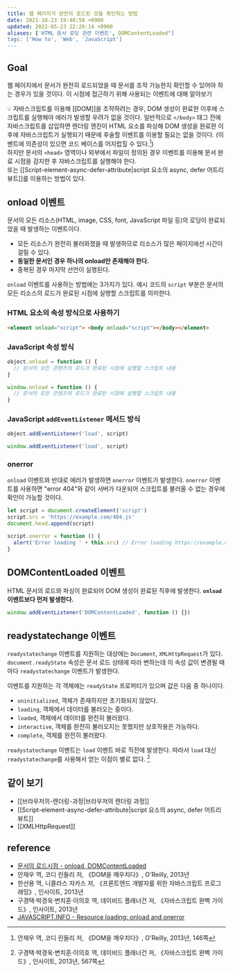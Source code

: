 ```yaml
---
title: 웹 페이지가 완전히 로드된 것을 확인하는 방법
date: 2021-10-23 19:48:58 +0900
updated: 2022-05-23 22:28:14 +0900
aliases: ['HTML 문서 로딩 관련 이벤트', DOMContentLoaded"]
tags: ['How to', 'Web', 'JavaScript']
---
```


## Goal

웹 페이지에서 문서가 완전히 로드되었을 때 문서를 조작 가능한지 확인할 수 있어야 하는 경우가 있을 것이다. 이 시점에 접근하기 위해 사용되는 이벤트에 대해 알아보기

💡 자바스크립트를 이용해 [[DOM]]을 조작하려는 경우, DOM 생성이 완료한 이후에 스크립트를 실행해야 에러가 발생할 우려가 없을 것이다. 일반적으로 `</body>` 태그 전에 자바스크립트를 삽입하면 렌더링 엔진이 HTML 요소를 파싱해 DOM 생성을 완료한 이후에 자바스크립트가 실행되기 때문에 후술할 이벤트를 이용할 필요는 없을 것이다. (이벤트에 의존성이 있으면 코드 베이스를 어지럽힐 수 있다.[^1])  
하지만 문서의 `<head>` 영역이나 외부에서 파일이 정의된 경우 이벤트를 이용해 문서 완료 시점을 감지한 후 자바스크립트를 실행해야 한다.  
또는 [[Script-element-async-defer-attribute|script 요소의 async, defer 어트리뷰트]]를 이용하는 방법이 있다.

## onload 이벤트

문서의 모든 리소스(HTML, image, CSS, font, JavaScript 파일 등)의 로딩이 완료되었을 때 발생하는 이벤트이다.

- 모든 리소스가 완전히 불러와졌을 때 발생하므로 리소스가 많은 페이지에선 시간이 걸릴 수 있다.
- **동일한 문서인 경우 하나의 onload만 존재해야 한다.**
- 중복된 경우 마지막 선언이 실행된다.

`onload` 이벤트를 사용하는 방법에는 3가지가 있다. 예시 코드의 `script` 부분은 문서의 모든 리소스의 로드가 완료된 시점에 실행할 스크립트를 의미한다.

### HTML 요소의 속성 방식으로 사용하기

```html
<element onload="script"> <body onload="script"></body></element>
```

### JavaScript 속성 방식

```javascript
object.onload = function () {
  // 문서의 모든 콘텐츠의 로드가 완료된 시점에 실행할 스크립트 내용
}

window.onload = function () {
  // 문서의 모든 콘텐츠의 로드가 완료된 시점에 실행할 스크립트 내용
}
```

### JavaScript `addEventListener` 메서드 방식

```javascript
object.addEventListener('load', script)

window.addEventListener('load', script)
```

### onerror

`onload` 이벤트와 반대로 에러가 발생하면 `onerror` 이벤트가 발생한다.
`onerror` 이벤트를 사용하면 "error 404"와 같이 서버가 다운되어 스크립트를 불러올 수 없는 경우에 확인이 가능할 것이다.

```javascript
let script = document.createElement('script')
script.src = 'https://example.com/404.js'
document.head.append(script)

script.onerror = function () {
  alert('Error loading ' + this.src) // Error loading https://example.com/404.js
}
```

## DOMContentLoaded 이벤트

HTML 문서의 로드와 파싱이 완료되어 DOM 생성이 완료된 직후에 발생한다. **`onload` 이벤트보다 먼저 발생한다.**

```javascript
window.addEventListener('DOMContentLoaded', function () {})
```

## readystatechange 이벤트

`readystatechange` 이벤트를 지원하는 대상에는 `Document`, `XMLHttpRequest`가 있다.  
`document.readyState` 속성은 문서 로드 상태에 따라 변하는데 이 속성 값이 변경될 때마다 `readystatechange` 이벤트가 발생한다.

이벤트를 지원하는 각 객체에는 `readyState` 프로퍼티가 있으며 값은 다음 중 하나이다.

- `uninitialized`, 객체가 존재하지만 초기화되지 않았다.
- `loading`, 객체에서 데이터를 불러오는 중이다.
- `loaded`, 객체에서 데이터를 완전히 불러왔다.
- `interactive`, 객체를 완전히 불러오지는 못했지만 상호작용은 가능하다.
- `complete`, 객체를 완전히 불러왔다.

`readystatechange` 이벤트는 `load` 이벤트 바로 직전에 발생한다. 따라서 `load` 대신 `readystatechange`를 사용해서 얻는 이점이 별로 없다. [^2]

## 같이 보기

- [[브라우저의-렌더링-과정|브라우저의 렌더링 과정]]
- [[Script-element-async-defer-attribute|script 요소의 async, defer 어트리뷰트]]
- [[XMLHttpRequest]]

## reference

- [문서의 로드시점 - onload, DOMContentLoaded](https://webdir.tistory.com/515)
- 안재우 역, 코디 린들리 저, 《DOM을 깨우치다》, O'Reilly, 2013년
- 한선용 역, 니콜라스 자카스 저, 《프론트엔드 개발자를 위한 자바스크립트 프로그래밍》, 인사이트, 2013년
- 구경택·박경욱·변치훈·이의호 역, 데이비드 플래너건 저, 《자바스크립트 완벽 가이드》, 인사이트, 2013년
- [JAVASCRIPT.INFO - Resource loading: onload and onerror](https://ko.javascript.info/onload-onerror)

[^1]: 안재우 역, 코디 린들리 저, 《DOM을 깨우치다》, O'Reilly, 2013년, 146쪽
[^2]: 구경택·박경욱·변치훈·이의호 역, 데이비드 플래너건 저, 《자바스크립트 완벽 가이드》, 인사이트, 2013년, 567쪽
